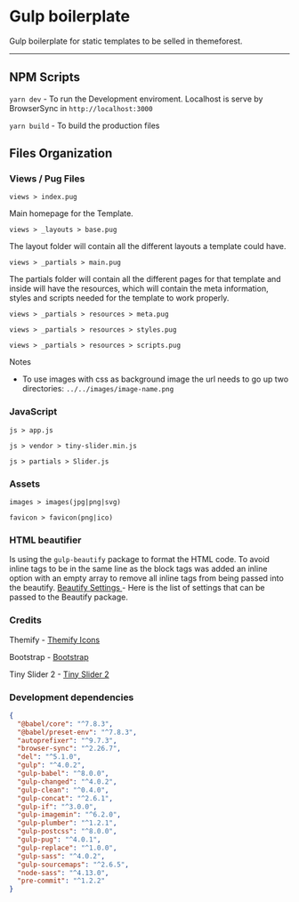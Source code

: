 # Gulp boilerplate

Gulp boilerplate for static templates to be selled in themeforest.

---

## NPM Scripts

`yarn dev` - To run the Development enviroment. Localhost is serve by BrowserSync in `http://localhost:3000`

`yarn build` - To build the production files

## Files Organization

### Views / Pug Files

`views > index.pug`

Main homepage for the Template.

`views > _layouts > base.pug`

The layout folder will contain all the different layouts a template could have.

`views > _partials > main.pug`

The partials folder will contain all the different pages for that template and inside will have the resources, which will contain the meta information, styles and scripts needed for the template to work properly.

`views > _partials > resources > meta.pug`

`views > _partials > resources > styles.pug`

`views > _partials > resources > scripts.pug`

Notes

- To use images with css as background image the url needs to go up two directories: `../../images/image-name.png`

### JavaScript

`js > app.js`

`js > vendor > tiny-slider.min.js`

`js > partials > Slider.js`

### Assets

`images > images(jpg|png|svg)`

`favicon > favicon(png|ico)`

### HTML beautifier

Is using the `gulp-beautify` package to format the HTML code. To avoid inline tags to be in the same line as the block tags was added an inline option with an empty array to remove all inline tags from being passed into the beautify. [ Beautify Settings ](https://github.com/HookyQR/VSCodeBeautify/blob/master/Settings.md) - Here is the list of settings that can be passed to the Beautify package.

### Credits

Themify - [Themify Icons](https://themify.me/themify-icons)

Bootstrap - [Bootstrap](https://getbootstrap.com/)

Tiny Slider 2 - [Tiny Slider 2](https://github.com/ganlanyuan/tiny-slider)

### Development dependencies

```json
{
  "@babel/core": "^7.8.3",
  "@babel/preset-env": "^7.8.3",
  "autoprefixer": "^9.7.3",
  "browser-sync": "^2.26.7",
  "del": "^5.1.0",
  "gulp": "^4.0.2",
  "gulp-babel": "^8.0.0",
  "gulp-changed": "^4.0.2",
  "gulp-clean": "^0.4.0",
  "gulp-concat": "^2.6.1",
  "gulp-if": "^3.0.0",
  "gulp-imagemin": "^6.2.0",
  "gulp-plumber": "^1.2.1",
  "gulp-postcss": "^8.0.0",
  "gulp-pug": "^4.0.1",
  "gulp-replace": "^1.0.0",
  "gulp-sass": "^4.0.2",
  "gulp-sourcemaps": "^2.6.5",
  "node-sass": "^4.13.0",
  "pre-commit": "^1.2.2"
}
```
